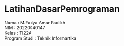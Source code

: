 # LatihanDasarPemrograman
Nama : M.Fadya Amar Fadilah <br>
NIM : 20220040147<br>
Kelas : TI22A <br>
Program Studi : Teknik Informartika
